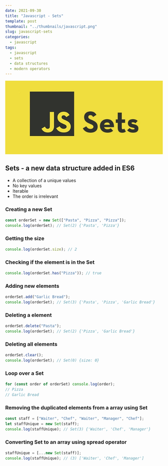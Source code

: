 ```yaml
---
date: 2021-09-30
title: "Javascript - Sets"
template: post
thumbnail: "../thumbnails/javascript.png"
slug: javascript-sets
categories:
  - javascript
tags:
  - javascript
  - sets
  - data structures
  - modern operators
---
```


<img src="../images/sets.png" alt="Event Loop Diagram"/>

## Sets - a new data structure added in ES6

- A collection of a unique values
- No key values
- Iterable
- The order is irrelevant

### Creating a new Set

```javascript
const orderSet = new Set(["Pasta", "Pizza", "Pizza"]);
console.log(orderSet); // Set(2) {'Pasta', 'Pizza'}
```

### Getting the size

```javascript
console.log(orderSet.size); // 2
```

### Checking if the element is in the Set

```javascript
console.log(orderSet.has("Pizza")); // true
```

### Adding new elements

```javascript
orderSet.add("Garlic Bread");
console.log(orderSet); // Set(3) {'Pasta', 'Pizza', 'Garlic Bread'}
```

### Deleting a element

```javascript
orderSet.delete("Pasta");
console.log(orderSet); // Set(2) {'Pizza', 'Garlic Bread'}
```

### Deleting all elements

```javascript
orderSet.clear();
console.log(orderSet); // Set(0) {size: 0}
```

### Loop over a Set

```javascript
for (const order of orderSet) console.log(order);
// Pizza
// Garlic Bread
```

### Removing the duplicated elements from a array using Set

```javascript
const staff = ["Waiter", "Chef", "Waiter", "Manager", "Chef"];
let staffUnique = new Set(staff);
console.log(staffUnique); // Set(3) {'Waiter', 'Chef', 'Manager'}
```

### Converting Set to an array using spread operator

```javascript
staffUnique = [...new Set(staff)];
console.log(staffUnique); // (3) ['Waiter', 'Chef', 'Manager']
```
